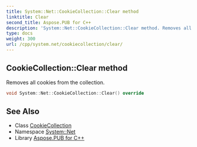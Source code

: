 ```yaml
---
title: System::Net::CookieCollection::Clear method
linktitle: Clear
second_title: Aspose.PUB for C++
description: 'System::Net::CookieCollection::Clear method. Removes all cookies from the collection in C++.'
type: docs
weight: 300
url: /cpp/system.net/cookiecollection/clear/
---
```

## CookieCollection::Clear method


Removes all cookies from the collection.

```cpp
void System::Net::CookieCollection::Clear() override
```

## See Also

* Class [CookieCollection](../)
* Namespace [System::Net](../../)
* Library [Aspose.PUB for C++](../../../)
